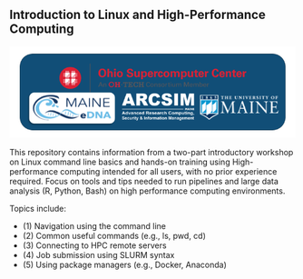 ## Introduction to Linux and High-Performance Computing

<img src="https://github.com/umaine-research/Linux_Training/blob/main/HPC_training_logos.png">

This repository contains information from a two-part introductory workshop on Linux command line basics and hands-on training using High-performance computing intended for all users, with no prior experience required. Focus on tools and tips needed to run pipelines and large data analysis (R, Python, Bash) on high performance computing environments.

Topics include:

- (1) Navigation using the command line
- (2) Common useful commands (e.g., ls, pwd, cd)
- (3) Connecting to HPC remote servers
- (4) Job submission using SLURM syntax
- (5) Using package managers (e.g., Docker, Anaconda)

